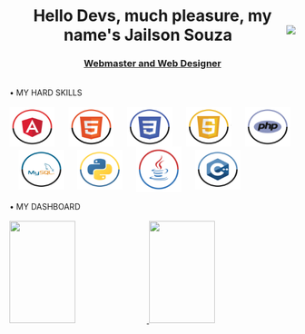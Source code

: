 <h1 align="center">Hello Devs, much pleasure, my name's Jailson Souza<a href="https://www.linkedin.com/in/jailson-souza-558632246" target="_blank"><img align="right" src="https://img.shields.io/badge/-LinkedIn-%230077B5?style=for-the-badge&logo=linkedin&logoColor=white" target="_blank"></h1>
<h3 align="center">Webmaster and Web Designer</a> </h3> <br>
&bull; MY HARD SKILLS <br> <br>

<div style="display: inline_block">
  <img align="center" alt="Jailson-HTML" height="70" width="80" src="https://github.com/jaredseefried/Development-Icons/blob/master/angular/angular.png">&nbsp &nbsp &nbsp
  <img align="center" alt="Jailson-HTML" height="70" width="80" src="https://github.com/jaredseefried/Development-Icons/blob/master/HTML/html5.png">&nbsp &nbsp &nbsp
  <img align="center" alt="Jailson-CSS" height="70" width="80" src="https://github.com/jaredseefried/Development-Icons/blob/master/CSS/css3.png">&nbsp &nbsp &nbsp
  <img align="center" alt="Jailson-Js" height="70" width="80" src="https://github.com/jaredseefried/Development-Icons/blob/master/javascript/javascript.png">&nbsp &nbsp &nbsp
  <img align="center" alt="Jailson-C++" height="70" width="80" src="https://github.com/jaredseefried/Development-Icons/blob/master/PHP/php.png">&nbsp &nbsp &nbsp
  <img align="center" alt="Jailson-C++" height="70" width="80" src="https://github.com/jaredseefried/Development-Icons/blob/master/MySQL/mysql-blue.png">&nbsp &nbsp &nbsp
  <img align="center" alt="Jailson-Python" height="70" width="80" src="https://github.com/jaredseefried/Development-Icons/blob/master/Python/python.png">&nbsp &nbsp &nbsp
  <img align="center" alt="Jailson-Djangoht="70" width="80" src="https://github.com/jaredseefried/Development-Icons/blob/master/Java/java.png">&nbsp &nbsp &nbsp
  <img align="center" alt="Jailson-C++" height="70" width="80" src="https://github.com/jaredseefried/Development-Icons/blob/master/C%2B%2B/C%2B%2B.png">&nbsp &nbsp &nbsp
</div>
<br>
&bull; MY DASHBOARD <br> 
<br>
<div>
  <a href="https://beacons.ai/rafaballerini">
  <img height="180em" width="48%" src="https://github-readme-stats.vercel.app/api?username=JailsonSouza&show_icons=true&theme=blue-green&include_all_commits=true&count_private=true"/>
  <img height="180em" width="48%" src="https://github-readme-stats.vercel.app/api/top-langs/?username=JailsonSouza&layout=compact&langs_count=7&theme=blue-green"/>
</div>
<br>
